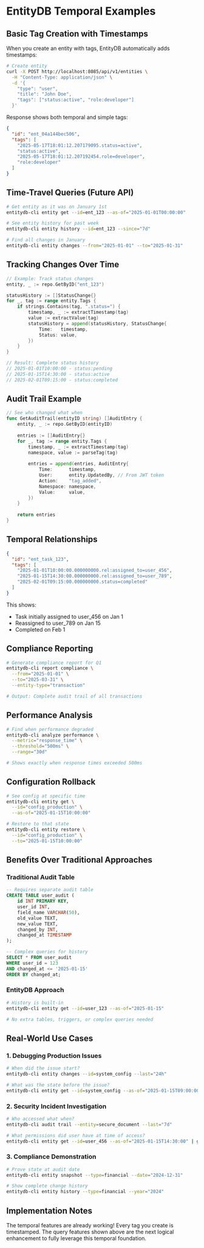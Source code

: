 # EntityDB Temporal Examples

## Basic Tag Creation with Timestamps

When you create an entity with tags, EntityDB automatically adds timestamps:

```bash
# Create entity
curl -X POST http://localhost:8085/api/v1/entities \
  -H "Content-Type: application/json" \
  -d '{
    "type": "user",
    "title": "John Doe",
    "tags": ["status:active", "role:developer"]
  }'
```

Response shows both temporal and simple tags:
```json
{
  "id": "ent_04a144bec506",
  "tags": [
    "2025-05-17T18:01:12.207179095.status=active",
    "status:active",
    "2025-05-17T18:01:12.207192454.role=developer",
    "role:developer"
  ]
}
```

## Time-Travel Queries (Future API)

```bash
# Get entity as it was on January 1st
entitydb-cli entity get --id=ent_123 --as-of="2025-01-01T00:00:00"

# See entity history for past week
entitydb-cli entity history --id=ent_123 --since="7d"

# Find all changes in January
entitydb-cli entity changes --from="2025-01-01" --to="2025-01-31"
```

## Tracking Changes Over Time

```go
// Example: Track status changes
entity, _ := repo.GetByID("ent_123")

statusHistory := []StatusChange{}
for _, tag := range entity.Tags {
    if strings.Contains(tag, ".status=") {
        timestamp, _ := extractTimestamp(tag)
        value := extractValue(tag)
        statusHistory = append(statusHistory, StatusChange{
            Time:   timestamp,
            Status: value,
        })
    }
}

// Result: Complete status history
// 2025-01-01T10:00:00 - status:pending
// 2025-01-15T14:30:00 - status:active
// 2025-02-01T09:15:00 - status:completed
```

## Audit Trail Example

```go
// See who changed what when
func GetAuditTrail(entityID string) []AuditEntry {
    entity, _ := repo.GetByID(entityID)
    
    entries := []AuditEntry{}
    for _, tag := range entity.Tags {
        timestamp, _ := extractTimestamp(tag)
        namespace, value := parseTag(tag)
        
        entries = append(entries, AuditEntry{
            Time:      timestamp,
            User:      entity.UpdatedBy, // From JWT token
            Action:    "tag_added",
            Namespace: namespace,
            Value:     value,
        })
    }
    
    return entries
}
```

## Temporal Relationships

```json
{
  "id": "ent_task_123",
  "tags": [
    "2025-01-01T10:00:00.000000000.rel:assigned_to=user_456",
    "2025-01-15T14:30:00.000000000.rel:assigned_to=user_789",
    "2025-02-01T09:15:00.000000000.status=completed"
  ]
}
```

This shows:
- Task initially assigned to user_456 on Jan 1
- Reassigned to user_789 on Jan 15
- Completed on Feb 1

## Compliance Reporting

```bash
# Generate compliance report for Q1
entitydb-cli report compliance \
  --from="2025-01-01" \
  --to="2025-03-31" \
  --entity-type="transaction"

# Output: Complete audit trail of all transactions
```

## Performance Analysis

```bash
# Find when performance degraded
entitydb-cli analyze performance \
  --metric="response_time" \
  --threshold="500ms" \
  --range="30d"

# Shows exactly when response times exceeded 500ms
```

## Configuration Rollback

```bash
# See config at specific time
entitydb-cli entity get \
  --id="config_production" \
  --as-of="2025-01-15T10:00:00"

# Restore to that state
entitydb-cli entity restore \
  --id="config_production" \
  --to="2025-01-15T10:00:00"
```

## Benefits Over Traditional Approaches

### Traditional Audit Table
```sql
-- Requires separate audit table
CREATE TABLE user_audit (
    id INT PRIMARY KEY,
    user_id INT,
    field_name VARCHAR(50),
    old_value TEXT,
    new_value TEXT,
    changed_by INT,
    changed_at TIMESTAMP
);

-- Complex queries for history
SELECT * FROM user_audit 
WHERE user_id = 123 
AND changed_at <= '2025-01-15'
ORDER BY changed_at;
```

### EntityDB Approach
```bash
# History is built-in
entitydb-cli entity get --id=user_123 --as-of="2025-01-15"

# No extra tables, triggers, or complex queries needed
```

## Real-World Use Cases

### 1. Debugging Production Issues
```bash
# When did the issue start?
entitydb-cli entity changes --id=system_config --last="24h"

# What was the state before the issue?
entitydb-cli entity get --id=system_config --as-of="2025-01-15T09:00:00"
```

### 2. Security Incident Investigation
```bash
# Who accessed what when?
entitydb-cli audit trail --entity=secure_document --last="7d"

# What permissions did user have at time of access?
entitydb-cli entity get --id=user_456 --as-of="2025-01-15T14:30:00" | grep "rbac:perm"
```

### 3. Compliance Demonstration
```bash
# Prove state at audit date
entitydb-cli entity snapshot --type=financial --date="2024-12-31"

# Show complete change history
entitydb-cli entity history --type=financial --year="2024"
```

## Implementation Notes

The temporal features are already working! Every tag you create is timestamped. The query features shown above are the next logical enhancement to fully leverage this temporal foundation.